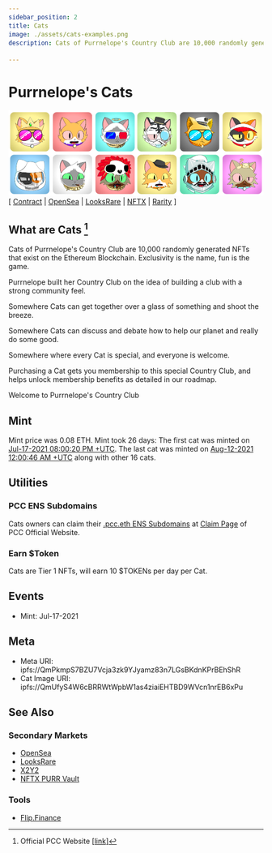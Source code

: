 ```yaml
---
sidebar_position: 2
title: Cats
image: ./assets/cats-examples.png
description: Cats of Purrnelope's Country Club are 10,000 randomly generated NFTs that exist on the Ethereum Blockchain. Exclusivity is the name, fun is the game.

---
```


# Purrnelope's Cats

![](./assets/cats-examples.png)
[
[Contract](https://etherscan.io/address/0x9759226b2f8ddeff81583e244ef3bd13aaa7e4a1) |
[OpenSea](https://opensea.io/collection/purrnelopes-country-club) |
[LooksRare](https://looksrare.org/collections/0x9759226B2F8ddEFF81583e244Ef3bd13AAA7e4A1) |
[NFTX](https://nftx.io/vault/0xe581f272706581f9dcc362df3c7934e99192c492/) |
[Rarity](https://rarity.tools/purrnelopes-country-club)
]

## What are Cats [^1]

Cats of Purrnelope's Country Club are 10,000 randomly generated NFTs that exist on the Ethereum Blockchain. Exclusivity is the name, fun is the game.

Purrnelope built her Country Club on the idea of building a club with a strong community feel.

Somewhere Cats can get together over a glass of something and shoot the breeze.

Somewhere Cats can discuss and debate how to help our planet and really do some good.

Somewhere where every Cat is special, and everyone is welcome.

Purchasing a Cat gets you membership to this special Country Club, and helps unlock membership benefits as detailed in our roadmap.

Welcome to Purrnelope's Country Club

## Mint

Mint price was 0.08 ETH. Mint took 26 days: The first cat was minted on [Jul-17-2021 08:00:20 PM +UTC](https://etherscan.io/tx/0x0f4f02694c8e5c6ca9f28657d9068de2bac4d740e51ddd492e31846ed47f7073). The last cat was minted on [Aug-12-2021 12:00:46 AM +UTC](https://etherscan.io/tx/0xbbef40b36f13d1ed7873800eec208f392506c83344d338bd3a48f05850d20104) along with other 16 cats.

## Utilities

### PCC ENS Subdomains

Cats owners can claim their [.pcc.eth ENS Subdomains](../../ens/index.md) at [Claim Page](https://www.purrnelopescountryclub.com/claim/ens) of PCC Official Website.

### Earn $Token

Cats are Tier 1 NFTs, will earn 10 $TOKENs per day per Cat.

## Events

- Mint: Jul-17-2021

## Meta

- Meta URI: ipfs://QmPkmpS7BZU7Vcja3zk9YJyamz83n7LGsBKdnKPrBEhShR
- Cat Image URI: ipfs://QmUfyS4W6cBRRWtWpbW1as4ziaiEHTBD9WVcn1nrEB6xPu

## See Also

### Secondary Markets

- [OpenSea](https://opensea.io/collection/purrnelopes-country-club)
- [LooksRare](https://looksrare.org/collections/0x9759226B2F8ddEFF81583e244Ef3bd13AAA7e4A1)
- [X2Y2](https://x2y2.io/collection/purrnelopes-country-club/items)
- [NFTX PURR Vault](https://nftx.io/vault/0xe581f272706581f9dcc362df3c7934e99192c492/)

### Tools

- [Flip.Finance](https://www.flips.finance/collection/purrnelopes-country-club)

[^1]: Official PCC Website [[link](https://www.purrnelopescountryclub.com)]
